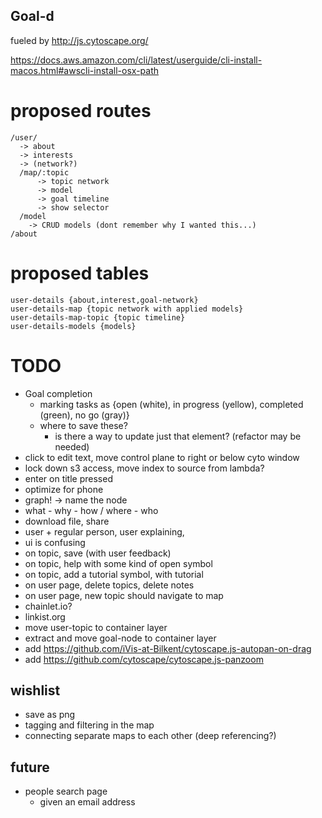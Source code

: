 ## Goal-d
fueled by http://js.cytoscape.org/

https://docs.aws.amazon.com/cli/latest/userguide/cli-install-macos.html#awscli-install-osx-path


# proposed routes
```
/user/
  -> about
  -> interests
  -> (network?)
  /map/:topic
      -> topic network
      -> model
      -> goal timeline
      -> show selector
  /model
    -> CRUD models (dont remember why I wanted this...)
/about
```

# proposed tables
```
user-details {about,interest,goal-network}
user-details-map {topic network with applied models}
user-details-map-topic {topic timeline}
user-details-models {models}
```

# TODO
* Goal completion
    - marking tasks as {open (white), in progress (yellow), completed (green), no go (gray)}
    - where to save these?
        - is there a way to update just that element? (refactor may be needed)
* click to edit text, move control plane to right or below cyto window
* lock down s3 access, move index to source from lambda?
* enter on title pressed
* optimize for phone
* graph! -> name the node
* what - why - how / where - who
* download file, share
* user + regular person, user explaining, 
* ui is confusing
* on topic, save (with user feedback)
* on topic, help with some kind of open symbol
* on topic, add a tutorial symbol, with tutorial
* on user page, delete topics, delete notes
* on user page, new topic should navigate to map
* chainlet.io?
* linkist.org
* move user-topic to container layer
* extract and move goal-node to container layer
* add https://github.com/iVis-at-Bilkent/cytoscape.js-autopan-on-drag
* add https://github.com/cytoscape/cytoscape.js-panzoom

## wishlist
* save as png
* tagging and filtering in the map
* connecting separate maps to each other (deep referencing?)

## future
* people search page
  - given an email address
